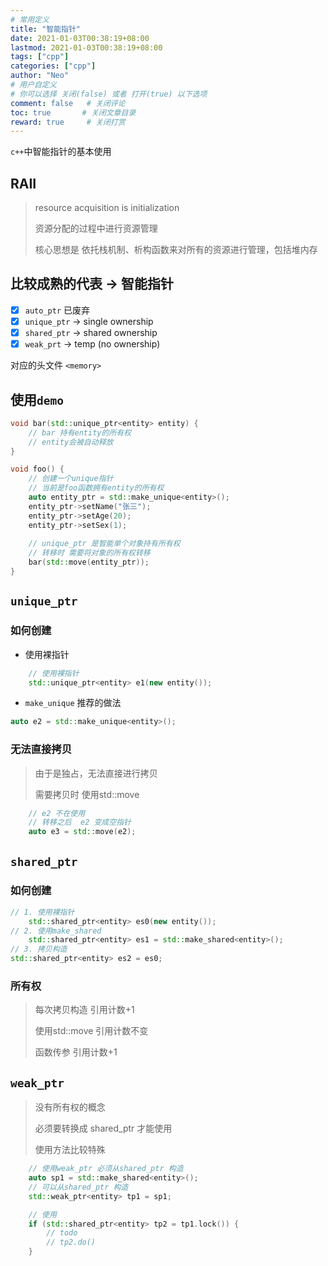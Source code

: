 ```yaml
---
# 常用定义
title: "智能指针"
date: 2021-01-03T00:38:19+08:00
lastmod: 2021-01-03T00:38:19+08:00
tags: ["cpp"] 
categories: ["cpp"]             
author: "Neo"          
# 用户自定义
# 你可以选择 关闭(false) 或者 打开(true) 以下选项
comment: false   # 关闭评论
toc: true       # 关闭文章目录
reward: true	 # 关闭打赏
---
```


`c++`中智能指针的基本使用

<!--more-->

## RAII

>   resource acquisition is initialization
>
>   资源分配的过程中进行资源管理 
>
>   核心思想是 依托栈机制、析构函数来对所有的资源进行管理，包括堆内存



## 比较成熟的代表 -> 智能指针 

-   [x] `auto_ptr` 已废弃
-   [x] `unique_ptr` -> single ownership 
-   [x] `shared_ptr` -> shared ownership
-   [x] `weak_prt` -> temp (no ownership)

对应的头文件 `<memory>`

## 使用`demo `

```c++
void bar(std::unique_ptr<entity> entity) {
	// bar 持有entity的所有权
	// entity会被自动释放
}

void foo() {
	// 创建一个unique指针
	// 当前是foo函数拥有entity的所有权
	auto entity_ptr = std::make_unique<entity>();
	entity_ptr->setName("张三");
	entity_ptr->setAge(20);
	entity_ptr->setSex(1);
	
	// unique_ptr 是智能单个对象持有所有权
	// 转移时 需要将对象的所有权转移
	bar(std::move(entity_ptr));
}
```

## `unique_ptr`

### 如何创建 

-   使用裸指针

```c++
	// 使用裸指针 
	std::unique_ptr<entity> e1(new entity());
```

-   `make_unique` 推荐的做法

```c++
auto e2 = std::make_unique<entity>();
```

### 无法直接拷贝 

>   由于是独占，无法直接进行拷贝 
>
>   需要拷贝时 使用std::move 

```c++
	// e2 不在使用
	// 转移之后  e2 变成空指针 
	auto e3 = std::move(e2);
```

## `shared_ptr`

### 如何创建

```C++
// 1. 使用裸指针
	std::shared_ptr<entity> es0(new entity());
// 2. 使用make_shared
	std::shared_ptr<entity> es1 = std::make_shared<entity>();
// 3. 拷贝构造
std::shared_ptr<entity> es2 = es0;
```

### 所有权

>   每次拷贝构造 引用计数+1
>
>   使用std::move 引用计数不变 
>
>   函数传参 引用计数+1

## `weak_ptr`

>   没有所有权的概念 
>
>   必须要转换成 shared_ptr 才能使用 
>
>   使用方法比较特殊 

```c++
	// 使用weak_ptr 必须从shared_ptr 构造
	auto sp1 = std::make_shared<entity>();
	// 可以从shared_ptr 构造 
	std::weak_ptr<entity> tp1 = sp1;

	// 使用
	if (std::shared_ptr<entity> tp2 = tp1.lock()) {
		// todo
		// tp2.do()
	}
```



